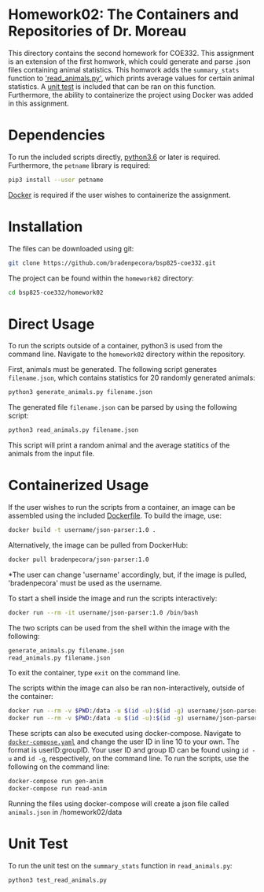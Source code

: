 # Homework02: The Containers and Repositories of Dr. Moreau

This directory contains the second homework for COE332. This assignment is an extension of the first homwork, which could generate and parse .json files containing animal statistics. This homwork adds the `summary_stats` function to ['read_animals.py'](https://github.com/bradenpecora/bsp825-coe332/blob/main/homework02/read_animals.py), which prints average values for certain animal statistics. A [unit test](https://github.com/bradenpecora/bsp825-coe332/blob/main/homework02/test_read_animals.py) is included that can be ran on this function. Furthermore, the ability to containerize the project using
Docker was added in this assignment.

# Dependencies

To run the included scripts directly, [python3.6](https://www.python.org/) or later is required. Furthermore, the `petname` library is required:

```bash
pip3 install --user petname
```

[Docker](https://www.docker.com/) is required if the user wishes to containerize the assignment. 

# Installation

The files can be downloaded using git:

```bash
git clone https://github.com/bradenpecora/bsp825-coe332.git
```
The project can be found within the `homework02` directory:

```bash
cd bsp825-coe332/homework02
```

# Direct Usage

To run the scripts outside of a container, python3 is used from the command line. Navigate to the `homework02` directory within the repository.

First, animals must be generated. The following script generates `filename.json`, which contains statistics for 20 randomly generated animals:

```bash
python3 generate_animals.py filename.json
```

The generated file `filename.json` can be parsed by using the following script:

```bash
python3 read_animals.py filename.json
```

This script will print a random animal and the average statitics of the animals from the input file.

# Containerized Usage

If the user wishes to run the scripts from a container, an image can be assembled using the included [Dockerfile](https://github.com/bradenpecora/bsp825-coe332/blob/main/homework02/Dockerfile). To build the image, use:

```bash
docker build -t username/json-parser:1.0 .
```

Alternatively, the image can be pulled from DockerHub:

```bash
docker pull bradenpecora/json-parser:1.0
```
*The user can change 'username' accordingly, but, if the image is pulled, 'bradenpecora' must be used as the username.

To start a shell inside the image and run the scripts interactively:

```bash
docker run --rm -it username/json-parser:1.0 /bin/bash
```

The two scripts can be used from the shell within the image with the following:
```bash
generate_animals.py filename.json
read_animals.py filename.json
```

To exit the container, type `exit` on the command line.

The scripts within the image can also be ran non-interactively, outside of the container:
```bash
docker run --rm -v $PWD:/data -u $(id -u):$(id -g) username/json-parser:1.0 generate_animals.py /data/animals.json
docker run --rm -v $PWD:/data -u $(id -u):$(id -g) username/json-parser:1.0 read_animals.py /data/animals.json
```

These scripts can also be executed using docker-compose. Navigate to [`docker-compose.yaml`](https://github.com/bradenpecora/bsp825-coe332/blob/main/homework02/docker-compose.yaml) and change the user ID in line 10 to your own. The format is userID:groupID. Your user ID and group ID can be found using `id -u` and `id -g`, respectively, on the command line. To run the scripts, use the following on the command line:
```bash
docker-compose run gen-anim
docker-compose run read-anim
```
Running the files using docker-compose will create a json file called `animals.json` in /homework02/data

# Unit Test

To run the unit test on the `summary_stats` function in `read_animals.py`:

```bash
python3 test_read_animals.py
```
